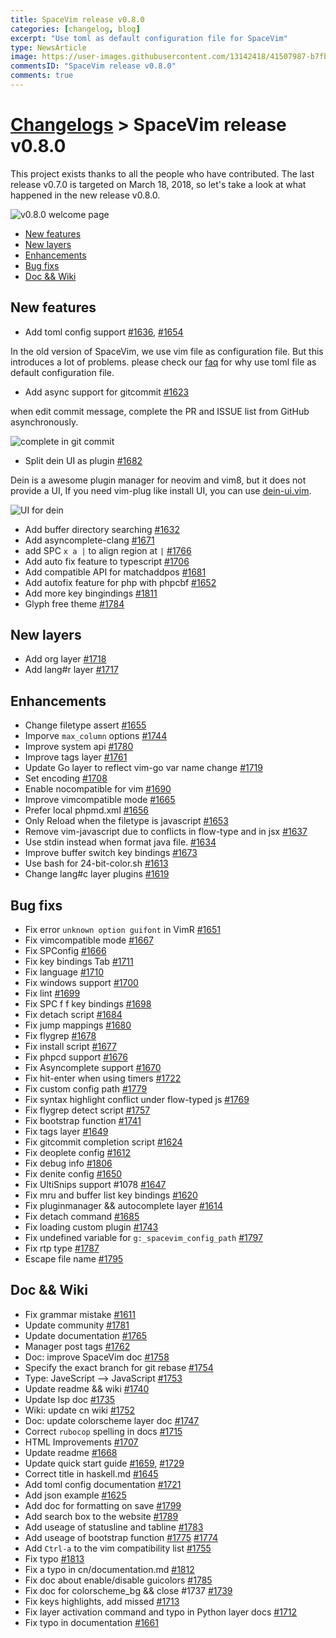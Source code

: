 ```yaml
---
title: SpaceVim release v0.8.0
categories: [changelog, blog]
excerpt: "Use toml as default configuration file for SpaceVim"
type: NewsArticle
image: https://user-images.githubusercontent.com/13142418/41507987-b7fb4760-7202-11e8-8896-01650480e798.png
commentsID: "SpaceVim release v0.8.0"
comments: true
---
```


# [Changelogs](https://spacevim.org/development#changelog) > SpaceVim release v0.8.0


This project exists thanks to all the people who have contributed. The last release v0.7.0 is targeted
on March 18, 2018, so let's take a look at what happened in the new release v0.8.0.

![v0.8.0 welcome page](https://user-images.githubusercontent.com/13142418/41507987-b7fb4760-7202-11e8-8896-01650480e798.png)


<!-- vim-markdown-toc GFM -->

- [New features](#new-features)
- [New layers](#new-layers)
- [Enhancements](#enhancements)
- [Bug fixs](#bug-fixs)
- [Doc && Wiki](#doc--wiki)

<!-- vim-markdown-toc -->


## New features

- Add toml config support [#1636](https://github.com/SpaceVim/SpaceVim/pull/1636), [#1654](https://github.com/SpaceVim/SpaceVim/pull/1654)

In the old version of SpaceVim, we use vim file as configuration file. But this introduces a lot of problems.
please check our [faq](../faq/#why-use-toml-file-as-default-configuration-file) for why use toml file as default configuration file.

- Add async support for gitcommit [#1623](https://github.com/SpaceVim/SpaceVim/pull/1623)

when edit commit message, complete the PR and ISSUE list from GitHub asynchronously.

![complete in git commit](https://user-images.githubusercontent.com/13142418/41519892-6ee2d3fc-7290-11e8-8b48-20e24d3046bc.jpg)

- Split dein UI as plugin [#1682](https://github.com/SpaceVim/SpaceVim/pull/1682)

Dein is a awesome plugin manager for neovim and vim8, but it does not provide a
UI, If you need vim-plug like install UI, you can use [dein-ui.vim](https://github.com/wsdjeg/dein-ui.vim).

![UI for dein](https://user-images.githubusercontent.com/13142418/34907332-903ae968-f842-11e7-8ac9-07fcc9940a53.gif)

- Add buffer directory searching [#1632](https://github.com/SpaceVim/SpaceVim/pull/1632)
- Add asyncomplete-clang [#1671](https://github.com/SpaceVim/SpaceVim/pull/1671)
- add SPC `x a |` to align region at `|` [#1766](https://github.com/SpaceVim/SpaceVim/pull/1766)
- Add auto fix feature to typescript [#1706](https://github.com/SpaceVim/SpaceVim/pull/1706)
- Add compatible API for matchaddpos [#1681](https://github.com/SpaceVim/SpaceVim/pull/1681)
- Add autofix feature for php with phpcbf [#1652](https://github.com/SpaceVim/SpaceVim/pull/1652)
- Add more key bingindings [#1811](https://github.com/SpaceVim/SpaceVim/pull/1811)
- Glyph free theme [#1784](https://github.com/SpaceVim/SpaceVim/pull/1784)

## New layers

- Add org layer [#1718](https://github.com/SpaceVim/SpaceVim/pull/1718)
- Add lang#r layer [#1717](https://github.com/SpaceVim/SpaceVim/pull/1717)

## Enhancements

- Change filetype assert [#1655](https://github.com/SpaceVim/SpaceVim/pull/1655)
- Imporve `max_column` options [#1744](https://github.com/SpaceVim/SpaceVim/pull/1744)
- Improve system api [#1780](https://github.com/SpaceVim/SpaceVim/pull/1780)
- Improve tags layer [#1761](https://github.com/SpaceVim/SpaceVim/pull/1761)
- Update Go layer to reflect vim-go var name change [#1719](https://github.com/SpaceVim/SpaceVim/pull/1719)
- Set encoding [#1708](https://github.com/SpaceVim/SpaceVim/pull/1708)
- Enable nocompatible for vim [#1690](https://github.com/SpaceVim/SpaceVim/pull/1690)
- Improve vimcompatible mode [#1665](https://github.com/SpaceVim/SpaceVim/pull/1665)
- Prefer local phpmd.xml [#1656](https://github.com/SpaceVim/SpaceVim/pull/1656)
- Only Reload when the filetype is javascript [#1653](https://github.com/SpaceVim/SpaceVim/pull/1653)
- Remove vim-javascript due to conflicts in flow-type and in jsx [#1637](https://github.com/SpaceVim/SpaceVim/pull/1637)
- Use stdin instead when format java file. [#1634](https://github.com/SpaceVim/SpaceVim/pull/1634)
- Improve buffer switch key bindings [#1673](https://github.com/SpaceVim/SpaceVim/pull/1673)
- Use bash for 24-bit-color.sh [#1613](https://github.com/SpaceVim/SpaceVim/pull/1613)
- Change lang#c layer plugins [#1619](https://github.com/SpaceVim/SpaceVim/pull/1619)

## Bug fixs

- Fix error `unknown option guifont` in VimR [#1651](https://github.com/SpaceVim/SpaceVim/pull/1651)
- Fix vimcompatible mode [#1667](https://github.com/SpaceVim/SpaceVim/pull/1667)
- Fix SPConfig [#1666](https://github.com/SpaceVim/SpaceVim/pull/1666)
- Fix key bindings Tab [#1711](https://github.com/SpaceVim/SpaceVim/pull/1711)
- Fix language [#1710](https://github.com/SpaceVim/SpaceVim/pull/1710)
- Fix windows support [#1700](https://github.com/SpaceVim/SpaceVim/pull/1700)
- Fix lint [#1699](https://github.com/SpaceVim/SpaceVim/pull/1699)
- Fix SPC f f key bindings [#1698](https://github.com/SpaceVim/SpaceVim/pull/1698)
- Fix detach script [#1684](https://github.com/SpaceVim/SpaceVim/pull/1684)
- Fix jump mappings [#1680](https://github.com/SpaceVim/SpaceVim/pull/1680)
- Fix flygrep [#1678](https://github.com/SpaceVim/SpaceVim/pull/1678)
- Fix install script [#1677](https://github.com/SpaceVim/SpaceVim/pull/1677)
- Fix phpcd support [#1676](https://github.com/SpaceVim/SpaceVim/pull/1676)
- Fix Asyncomplete support [#1670](https://github.com/SpaceVim/SpaceVim/pull/1670)
- Fix hit-enter when using timers [#1722](https://github.com/SpaceVim/SpaceVim/pull/1722)
- Fix custom config path [#1779](https://github.com/SpaceVim/SpaceVim/pull/1779)
- Fix syntax highlight conflict under flow-typed js [#1769](https://github.com/SpaceVim/SpaceVim/pull/1769)
- Fix flygrep detect script [#1757](https://github.com/SpaceVim/SpaceVim/pull/1757)
- Fix bootstrap function [#1741](https://github.com/SpaceVim/SpaceVim/pull/1741)
- Fix tags layer [#1649](https://github.com/SpaceVim/SpaceVim/pull/1649)
- Fix gitcommit completion script [#1624](https://github.com/SpaceVim/SpaceVim/pull/1624)
- Fix deoplete config [#1612](https://github.com/SpaceVim/SpaceVim/pull/1612)
- Fix debug info [#1806](https://github.com/SpaceVim/SpaceVim/pull/1806)
- Fix denite config [#1650](https://github.com/SpaceVim/SpaceVim/pull/1650)
- Fix UltiSnips support #1078 [#1647](https://github.com/SpaceVim/SpaceVim/pull/1647)
- Fix mru and buffer list key bindings [#1620](https://github.com/SpaceVim/SpaceVim/pull/1620)
- Fix pluginmanager && autocomplete layer [#1614](https://github.com/SpaceVim/SpaceVim/pull/1614)
- Fix detach command [#1685](https://github.com/SpaceVim/SpaceVim/pull/1685)
- Fix loading custom plugin [#1743](https://github.com/SpaceVim/SpaceVim/pull/1743)
- Fix undefined variable for `g:_spacevim_config_path` [#1797](https://github.com/SpaceVim/SpaceVim/pull/1797)
- Fix rtp type [#1787](https://github.com/SpaceVim/SpaceVim/pull/1787)
- Escape file name [#1795](https://github.com/SpaceVim/SpaceVim/pull/1795)

## Doc && Wiki

- Fix grammar mistake [#1611](https://github.com/SpaceVim/SpaceVim/pull/1611)
- Update community [#1781](https://github.com/SpaceVim/SpaceVim/pull/1781)
- Update documentation [#1765](https://github.com/SpaceVim/SpaceVim/pull/1765)
- Manager post tags [#1762](https://github.com/SpaceVim/SpaceVim/pull/1762)
- Doc: improve SpaceVim doc [#1758](https://github.com/SpaceVim/SpaceVim/pull/1758)
- Specify the exact branch for git rebase [#1754](https://github.com/SpaceVim/SpaceVim/pull/1754)
- Type: JaveScript --> JavaScript [#1753](https://github.com/SpaceVim/SpaceVim/pull/1753)
- Update readme && wiki [#1740](https://github.com/SpaceVim/SpaceVim/pull/1740)
- Update lsp doc [#1735](https://github.com/SpaceVim/SpaceVim/pull/1735)
- Wiki: update cn wiki [#1752](https://github.com/SpaceVim/SpaceVim/pull/1752)
- Doc: update colorscheme layer doc [#1747](https://github.com/SpaceVim/SpaceVim/pull/1747)
- Correct `rubocop` spelling in docs [#1715](https://github.com/SpaceVim/SpaceVim/pull/1715)
- HTML Improvements [#1707](https://github.com/SpaceVim/SpaceVim/pull/1707)
- Update readme [#1668](https://github.com/SpaceVim/SpaceVim/pull/1668)
- Update quick start guide [#1659](https://github.com/SpaceVim/SpaceVim/pull/1659), [#1729](https://github.com/SpaceVim/SpaceVim/pull/1729)
- Correct title in haskell.md [#1645](https://github.com/SpaceVim/SpaceVim/pull/1645)
- Add toml config documentation [#1721](https://github.com/SpaceVim/SpaceVim/pull/1721)
- Add json example [#1625](https://github.com/SpaceVim/SpaceVim/pull/1625)
- Add doc for formatting on save [#1799](https://github.com/SpaceVim/SpaceVim/pull/1799)
- Add search box to the website [#1789](https://github.com/SpaceVim/SpaceVim/pull/1789)
- Add useage of statusline and tabline [#1783](https://github.com/SpaceVim/SpaceVim/pull/1783)
- Add useage of bootstrap function [#1775](https://github.com/SpaceVim/SpaceVim/pull/1775) [#1774](https://github.com/SpaceVim/SpaceVim/pull/1774)
- Add `Ctrl-a` to the vim compatibility list [#1755](https://github.com/SpaceVim/SpaceVim/pull/1755)
- Fix typo [#1813](https://github.com/SpaceVim/SpaceVim/pull/1813)
- Fix a typo in cn/documentation.md [#1812](https://github.com/SpaceVim/SpaceVim/pull/1812)
- Fix doc about enable/disable guicolors [#1785](https://github.com/SpaceVim/SpaceVim/pull/1785)
- Fix doc for colorscheme_bg && close #1737 [#1739](https://github.com/SpaceVim/SpaceVim/pull/1739)
- Fix keys highlights, add missed [#1713](https://github.com/SpaceVim/SpaceVim/pull/1713)
- Fix layer activation command and typo in Python layer docs [#1712](https://github.com/SpaceVim/SpaceVim/pull/1712)
- Fix typo in documentation [#1661](https://github.com/SpaceVim/SpaceVim/pull/1661)

